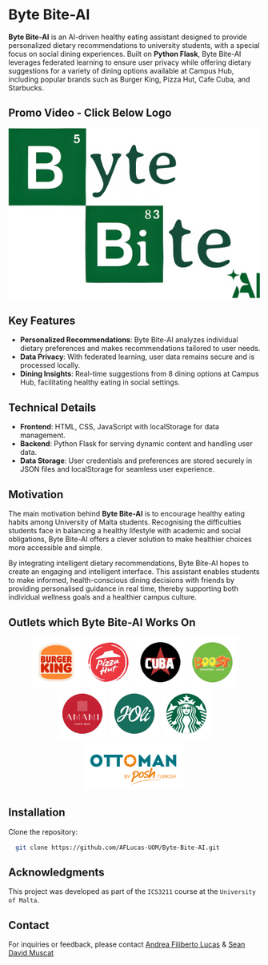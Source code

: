 # Byte Bite-AI

**Byte Bite-AI** is an AI-driven healthy eating assistant designed to provide personalized dietary recommendations to university students, with a special focus on social dining experiences. Built on **Python Flask**, Byte Bite-AI leverages federated learning to ensure user privacy while offering dietary suggestions for a variety of dining options available at Campus Hub, including popular brands such as Burger King, Pizza Hut, Cafe Cuba, and Starbucks.


## Promo Video - Click Below Logo

[![Watch the video](assets/img/BB_Logo.png)](https://youtu.be/rla5KahQGGI)

## Key Features

- **Personalized Recommendations**: Byte Bite-AI analyzes individual dietary preferences and makes recommendations tailored to user needs.
- **Data Privacy**: With federated learning, user data remains secure and is processed locally.
- **Dining Insights**: Real-time suggestions from 8 dining options at Campus Hub, facilitating healthy eating in social settings.

## Technical Details

- **Frontend**: HTML, CSS, JavaScript with localStorage for data management.
- **Backend**: Python Flask for serving dynamic content and handling user data.
- **Data Storage**: User credentials and preferences are stored securely in JSON files and localStorage for seamless user experience.

## Motivation

The main motivation behind **Byte Bite-AI** is to encourage healthy eating habits among University of Malta students. Recognising the difficulties students face in balancing a healthy lifestyle with academic and social obligations, Byte Bite-AI offers a clever solution to make healthier choices more accessible and simple.

By integrating intelligent dietary recommendations, Byte Bite-AI hopes to create an engaging and intelligent interface. This assistant enables students to make informed, health-conscious dining decisions with friends by providing personalised guidance in real time, thereby supporting both individual wellness goals and a healthier campus culture.

## Outlets which Byte Bite-AI Works On

<p align="center">
  <img src="assets/img/Outlets/BurgerKing.png" alt="Burger King" height="100"/>
  <img src="assets/img/Outlets/PizzaHut.png" alt="Pizza Hut" height="100"/>
  <img src="assets/img/Outlets/CafeCuba.png" alt="Cafe Cuba" height="100"/>
  <img src="assets/img/Outlets/Boost.png" alt="Boost" height="100"/>
  <img src="assets/img/Outlets/Amami.png" alt="Amami" height="100"/>
  <img src="assets/img/Outlets/Joli.png" alt="J'olli" height="100"/>
  <img src="assets/img/Outlets/Starbucks.png" alt="Starbucks" height="100"/>
  <img src="assets/img/Outlets/Ottoman.png" alt="Ottoman" height="100"/>
</p>

## Installation
Clone the repository:
  ```bash
    git clone https://github.com/AFLucas-UOM/Byte-Bite-AI.git
  ```

## Acknowledgments

This project was developed as part of the `ICS3211` course at the `University of Malta`.

## Contact

For inquiries or feedback, please contact [Andrea Filiberto Lucas](mailto:andrealucasmalta@gmail.com) & [Sean David Muscat](mailto:seanmuscat@outlook.com)
